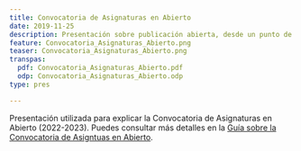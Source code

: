 ```yaml
---
title: Convocatoria de Asignaturas en Abierto
date: 2019-11-25
description: Presentación sobre publicación abierta, desde un punto de vista práctico.
feature: Convocatoria_Asignaturas_Abierto.png
teaser: Convocatoria_Asignaturas_Abierto.png
transpas:
  pdf: Convocatoria_Asignaturas_Abierto.pdf
  odp: Convocatoria_Asignaturas_Abierto.odp
type: pres

---
```


Presentación utilizada para explicar la Convocatoria de Asignaturas en Abierto (2022-2023). Puedes consultar más detalles en la [Guía sobre la Convocatoria de Asigntuas en Abierto](guias/convocatoria-asignaturas-abierto).
